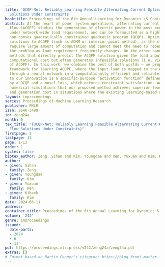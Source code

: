 ```yaml
---
title: 'QCQP-Net: Reliably Learning Feasible Alternating Current Optimal Power Flow
  Solutions Under Constraints'
booktitle: Proceedings of the 6th Annual Learning for Dynamics \& Control Conference
abstract: At the heart of power system operations, alternating current optimal power
  flow (ACOPF) studies the generation of electric power in the most economical way
  under network-wide load requirement, and can be formulated as a highly structured
  non-convex quadratically constrained quadratic program (QCQP). Optimization-based
  solutions to ACOPF (such as ADMM or interior-point method), as the classic approach,
  require large amount of computation and cannot meet the need to repeatedly solve
  the problem as load requirement frequently changes. On the other hand, learning-based
  methods that directly predict the ACOPF solution given the load input incur little
  computational cost but often generates infeasible solutions (i.e. violate the constraints
  of ACOPF). In this work, we combine the best of both worlds — we propose an innovated
  framework for learning ACOPF, where the input load is mapped to the ACOPF solution
  through a neural network in a computationally efficient and reliable manner. Key
  to our innovation is a specific-purpose “activation function” defined implicitly
  by a QCQP and a novel loss, which enforce constraint satisfaction. We show through
  numerical simulations that our proposed method achieves superior feasibility rate
  and generation cost in situations where the existing learning-based approaches fail.
layout: inproceedings
series: Proceedings of Machine Learning Research
publisher: PMLR
issn: 2640-3498
id: zeng24a
month: 0
tex_title: "{QCQP-Net: Reliably Learning Feasible Alternating Current Optimal Power
  Flow Solutions Under Constraints}"
firstpage: 1
lastpage: 13
page: 1-13
order: 1
cycles: false
bibtex_author: Zeng, Sihan and Kim, Youngdae and Ren, Yuxuan and Kim, Kibaek
author:
- given: Sihan
  family: Zeng
- given: Youngdae
  family: Kim
- given: Yuxuan
  family: Ren
- given: Kibaek
  family: Kim
date: 2024-06-11
address:
container-title: Proceedings of the 6th Annual Learning for Dynamics & Control Conference
volume: '242'
genre: inproceedings
issued:
  date-parts:
  - 2024
  - 6
  - 11
pdf: https://proceedings.mlr.press/v242/zeng24a/zeng24a.pdf
extras: []
# Format based on Martin Fenner's citeproc: https://blog.front-matter.io/posts/citeproc-yaml-for-bibliographies/
---
```

